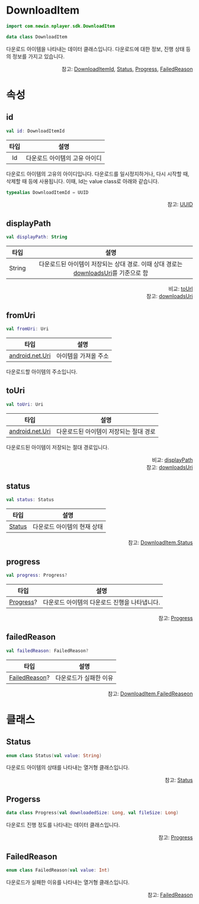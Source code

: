 # DownloadItem
```kotlin
import com.newin.nplayer.sdk.DownloadItem
```

```kotlin
data class DownloadItem
```
다운로드 아이템을 나타내는 데이터 클래스입니다. 다운로드에 대한 정보, 진행 상태 등의 정보를 가지고 있습니다.

<div align="right">
참고: <a href="#id">DownloadItemId</a>, 
<a href="../../enum/download-item-status/home.md">Status</a>,
<a href="../../class/download-item-progress/home.md">Progress</a>, 
<a href="../../enum/download-item-failed-reason/home.md">FailedReason</a>
</div>

# 속성

## id
```kotlin
val id: DownloadItemId
```
|타입|설명|
|:--:|:--:|
|Id|다운로드 아이템의 고유 아이디|

다운로드 아이템의 고유의 아이디입니다. 다운로드를 일시정지하거나, 다시 시작할 때, 삭제할 때 등에 사용됩니다. 이때, Id는 value class로 아래와 같습니다.

```kotlin
typealias DownloadItemId = UUID
```
<div align="right">
참고: <a href="https://developer.android.com/reference/kotlin/java/util/UUID">UUID</a>
</div>

## displayPath
```kotlin
val displayPath: String
```
|타입|설명|
|:--:|:--:|
|String|다운로드된 아이템이 저장되는 상대 경로. 이때 상대 경로는 [downloadsUri](../download-manager/home.md#downloadsuri)를 기준으로 함|
<div align="right">
비교: <a href="#touri">toUrl</a><br>
참고: <a href="../download-manager/home.md#downloadsuri">downloadsUri</a>
</div>

## fromUri
```kotlin
val fromUri: Uri
```
|타입|설명|
|:--:|:--:|
|[android.net.Uri](https://developer.android.com/reference/android/net/Uri)|아이템을 가져올 주소|

다운로드할 아이템의 주소입니다.

## toUri
```kotlin
val toUri: Uri
```
|타입|설명|
|:--:|:--:|
|[android.net.Uri](https://developer.android.com/reference/android/net/Uri)|다운로드된 아이템이 저장되는 절대 경로|

다운로드된 아이템이 저장되는 절대 경로입니다.<br>

<div align="right">
비교: <a href="#displaypath">displayPath</a><br>
참고: <a href="../download-manager/home.md#downloadsuri">downloadsUri</a>
</div>

## status
```kotlin
val status: Status
```
|타입|설명|
|:--:|:--:|
|[Status](../../enum/download-item-status/home.md)|다운로드 아이템의 현재 상태|

<div align="right">
참고: <a href="../../enum/download-item-status/home.md">DownloadItem.Status</a>
</div>

## progress
```kotlin
val progress: Progress?
```
|타입|설명|
|:--:|:--:|
|[Progress](../download-item-progress/home.md)?|다운로드 아이템의 다운로드 진행을 나타냅니다.|

<div align="right">
참고: <a href="../download-item-progress/home.md">Progress</a>
</div>

## failedReason
```kotlin
val failedReason: FailedReason?
```
|타입|설명|
|:--:|:--:|
|[FailedReason](../../enum/download-item-failed-reason/home.md)?|다운로드가 실패한 이유|

<div align="right">
참고: <a href="../../enum/download-item-failed-reason/home.md">DownloadItem.FailedReaseon</a>
</div>

# 클래스

## Status

```kotlin
enum class Status(val value: String)
```
다운로드 아이템의 상태를 나타내는 열거형 클래스입니다.
<div align="right">
참고: <a href="../../enum/download-item-status/home.md">Status</a>
</div>

## Progerss

```kotlin
data class Progress(val downloadedSize: Long, val fileSize: Long)
```
다운로드 진행 정도를 나타내는 데이터 클래스입니다.

<div align="right">
참고: <a href="../../class/download-item-progress/home.md">Progress</a>
</div>

## FailedReason

```kotlin
enum class FailedReason(val value: Int)
```

다운로드가 실패한 이유를 나타내는 열거형 클래스입니다.

<div align="right">
참고: <a href="../../enum/download-item-failed-reason/home.md">FailedReason</a>
</div>
